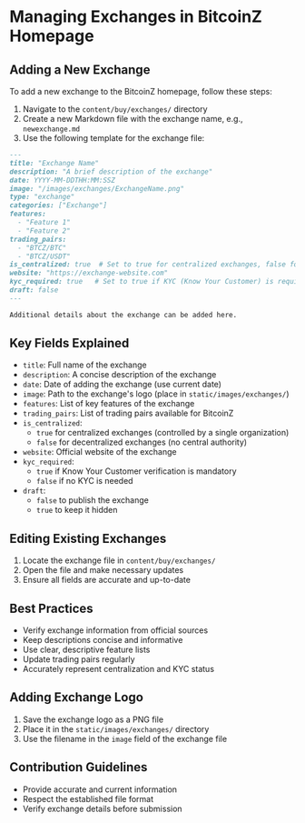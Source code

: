# Managing Exchanges in BitcoinZ Homepage

## Adding a New Exchange

To add a new exchange to the BitcoinZ homepage, follow these steps:

1. Navigate to the `content/buy/exchanges/` directory
2. Create a new Markdown file with the exchange name, e.g., `newexchange.md`
3. Use the following template for the exchange file:

```markdown
---
title: "Exchange Name"
description: "A brief description of the exchange"
date: YYYY-MM-DDTHH:MM:SSZ
image: "/images/exchanges/ExchangeName.png"
type: "exchange"
categories: ["Exchange"]
features:
  - "Feature 1"
  - "Feature 2"
trading_pairs:
  - "BTCZ/BTC"
  - "BTCZ/USDT"
is_centralized: true  # Set to true for centralized exchanges, false for decentralized
website: "https://exchange-website.com"
kyc_required: true   # Set to true if KYC (Know Your Customer) is required
draft: false
---

Additional details about the exchange can be added here.
```

## Key Fields Explained

- `title`: Full name of the exchange
- `description`: A concise description of the exchange
- `date`: Date of adding the exchange (use current date)
- `image`: Path to the exchange's logo (place in `static/images/exchanges/`)
- `features`: List of key features of the exchange
- `trading_pairs`: List of trading pairs available for BitcoinZ
- `is_centralized`: 
  - `true` for centralized exchanges (controlled by a single organization)
  - `false` for decentralized exchanges (no central authority)
- `website`: Official website of the exchange
- `kyc_required`:
  - `true` if Know Your Customer verification is mandatory
  - `false` if no KYC is needed
- `draft`: 
  - `false` to publish the exchange
  - `true` to keep it hidden

## Editing Existing Exchanges

1. Locate the exchange file in `content/buy/exchanges/`
2. Open the file and make necessary updates
3. Ensure all fields are accurate and up-to-date

## Best Practices

- Verify exchange information from official sources
- Keep descriptions concise and informative
- Use clear, descriptive feature lists
- Update trading pairs regularly
- Accurately represent centralization and KYC status

## Adding Exchange Logo

1. Save the exchange logo as a PNG file
2. Place it in the `static/images/exchanges/` directory
3. Use the filename in the `image` field of the exchange file

## Contribution Guidelines

- Provide accurate and current information
- Respect the established file format
- Verify exchange details before submission